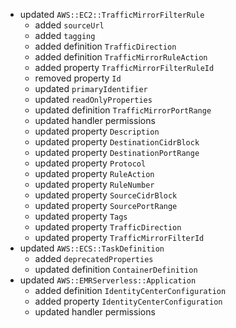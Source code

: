 - updated `AWS::EC2::TrafficMirrorFilterRule`
  - added `sourceUrl`
  - added `tagging`
  - added definition `TrafficDirection`
  - added definition `TrafficMirrorRuleAction`
  - added property `TrafficMirrorFilterRuleId`
  - removed property `Id`
  - updated `primaryIdentifier`
  - updated `readOnlyProperties`
  - updated definition `TrafficMirrorPortRange`
  - updated handler permissions
  - updated property `Description`
  - updated property `DestinationCidrBlock`
  - updated property `DestinationPortRange`
  - updated property `Protocol`
  - updated property `RuleAction`
  - updated property `RuleNumber`
  - updated property `SourceCidrBlock`
  - updated property `SourcePortRange`
  - updated property `Tags`
  - updated property `TrafficDirection`
  - updated property `TrafficMirrorFilterId`
- updated `AWS::ECS::TaskDefinition`
  - added `deprecatedProperties`
  - updated definition `ContainerDefinition`
- updated `AWS::EMRServerless::Application`
  - added definition `IdentityCenterConfiguration`
  - added property `IdentityCenterConfiguration`
  - updated handler permissions
